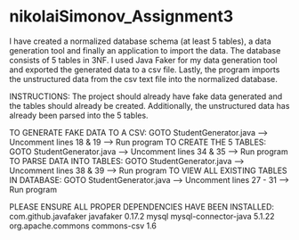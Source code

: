 # nikolaiSimonov_Assignment3
I have created a normalized database schema (at least 5 tables), a data generation tool and finally an application to import the data. The database consists of 5 tables in 3NF. I used Java Faker for my data generation tool and exported the generated data to a csv file. Lastly, the program imports the unstructured data from the csv text file into the normalized database.

INSTRUCTIONS:
The project should already have fake data generated and the tables should already be created. Additionally, the unstructured data has already been parsed into the 5 tables. 

TO GENERATE FAKE DATA TO A CSV: GOTO StudentGenerator.java --> Uncomment lines 18 & 19 --> Run program
TO CREATE THE 5 TABLES: GOTO StudentGenerator.java --> Uncomment lines 34 & 35 --> Run program
TO PARSE DATA INTO TABLES: GOTO StudentGenerator.java --> Uncomment lines 38 & 39 --> Run program
TO VIEW ALL EXISTING TABLES IN DATABASE: GOTO StudentGenerator.java --> Uncomment lines 27 - 31 --> Run program

PLEASE ENSURE ALL PROPER DEPENDENCIES HAVE BEEN INSTALLED:
<dependencies>
    <dependency>
        <groupId>com.github.javafaker</groupId>
        <artifactId>javafaker</artifactId>
        <version>0.17.2</version>
    </dependency>
    <dependency>
        <groupId>mysql</groupId>
        <artifactId>mysql-connector-java</artifactId>
        <version>5.1.22</version>
    </dependency>
    <dependency>
        <groupId>org.apache.commons</groupId>
        <artifactId>commons-csv</artifactId>
        <version>1.6</version>
    </dependency>
</dependencies>
